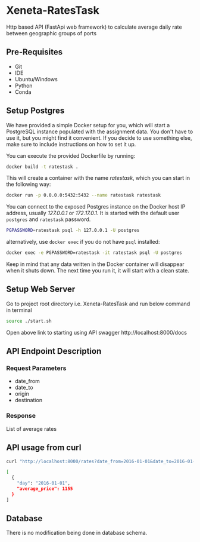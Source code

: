 # Xeneta-RatesTask
Http based API (FastApi web framework) to calculate average daily rate between geographic groups of ports

## Pre-Requisites
* Git
* IDE
* Ubuntu/Windows
* Python
* Conda

## Setup Postgres
We have provided a simple Docker setup for you, which will start a
PostgreSQL instance populated with the assignment data. You don't have
to use it, but you might find it convenient. If you decide to use
something else, make sure to include instructions on how to set it up.

You can execute the provided Dockerfile by running:

```bash
docker build -t ratestask .
```

This will create a container with the name *ratestask*, which you can
start in the following way:

```bash
docker run -p 0.0.0.0:5432:5432 --name ratestask ratestask
```

You can connect to the exposed Postgres instance on the Docker host IP address,
usually *127.0.0.1* or *172.17.0.1*. It is started with the default user `postgres` and `ratestask` password.

```bash
PGPASSWORD=ratestask psql -h 127.0.0.1 -U postgres
```

alternatively, use `docker exec` if you do not have `psql` installed:

```bash
docker exec -e PGPASSWORD=ratestask -it ratestask psql -U postgres
```

Keep in mind that any data written in the Docker container will
disappear when it shuts down. The next time you run it, it will start
with a clean state.

## Setup Web Server

Go to project root directory i.e. Xeneta-RatesTask and run below command in terminal
```bash
source ./start.sh
```

Open above link to starting using API swagger
http://localhost:8000/docs

## API Endpoint Description

### Request Parameters

* date_from
* date_to
* origin
* destination

### Response

List of average rates


## API usage from curl
```bash
curl "http://localhost:8000/rates?date_from=2016-01-01&date_to=2016-01-01&origin=CNGGZ&destination=EETLL"

[
  {
    "day": "2016-01-01",
    "average_price": 1155
  }
]
```

##  Database

There is no modification being done in database schema.
